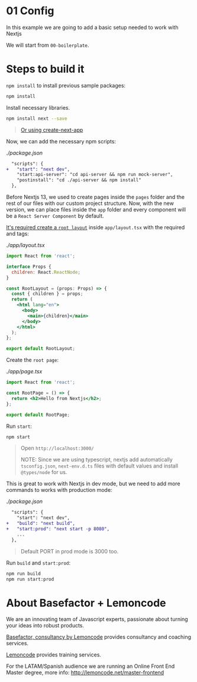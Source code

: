 # 01 Config

In this example we are going to add a basic setup needed to work with Nextjs

We will start from `00-boilerplate`.

# Steps to build it

`npm install` to install previous sample packages:

```bash
npm install
```

Install necessary libraries.

```bash
npm install next --save
```

> [Or using create-next-app](https://nextjs.org/docs/getting-started/installation)

Now, we can add the necessary npm scripts:

_./package.json_

```diff
  "scripts": {
+   "start": "next dev",
    "start:api-server": "cd api-server && npm run mock-server",
    "postinstall": "cd ./api-server && npm install"
  },
```

Before Nextjs 13, we used to create pages inside the `pages` folder and the rest of our files with our custom project structure. Now, with the new version, we can place files inside the `app` folder and every component will be a `React Server Component` by default.

[It's required create a `root layout`](https://nextjs.org/docs/app/building-your-application/routing/pages-and-layouts#root-layout-required) inside `app/layout.tsx` with the required <html> and <body> tags:

_./app/layout.tsx_

```jsx
import React from 'react';

interface Props {
  children: React.ReactNode;
}

const RootLayout = (props: Props) => {
  const { children } = props;
  return (
    <html lang="en">
      <body>
        <main>{children}</main>
      </body>
    </html>
  );
};

export default RootLayout;
```

Create the `root page`:

_./app/page.tsx_

```jsx
import React from 'react';

const RootPage = () => {
  return <h2>Hello from Nextjs</h2>;
};

export default RootPage;
```

Run `start`:

```bash
npm start
```

> Open `http://localhost:3000/`
>
> NOTE: Since we are using typescript, nextjs add automatically `tsconfig.json`, `next-env.d.ts` files with default values and install `@types/node` for us.

This is great to work with Nextjs in dev mode, but we need to add more commands to works with production mode:

_./package.json_

```diff
  "scripts": {
    "start": "next dev",
+   "build": "next build",
+   "start:prod": "next start -p 8080",
    ...
  },
```

> Default PORT in prod mode is 3000 too.

Run `build` and `start:prod`:

```bash
npm run build
npm run start:prod
```

# About Basefactor + Lemoncode

We are an innovating team of Javascript experts, passionate about turning your ideas into robust products.

[Basefactor, consultancy by Lemoncode](http://www.basefactor.com) provides consultancy and coaching services.

[Lemoncode](http://lemoncode.net/services/en/#en-home) provides training services.

For the LATAM/Spanish audience we are running an Online Front End Master degree, more info: http://lemoncode.net/master-frontend
